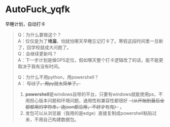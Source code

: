 # AutoFuck_yqfk
早睡计划，自动打卡
>Q：为什么要做这个？  
>A：仅仅是为了**堵漏**，怕就怕哪天早睡忘记打卡了。寒假这段时间里一旦断了，回学校就成大问题了。  
>Q：会继续更新吗？  
>A：下一步计划是做GPS定位，假如哪天整个打卡逻辑改了的话，能不能更取决于我有没有时间。  
>
>Q：为什么不用python，用powershell？  
>A： ~~写过了，用py就太简单了。~~ 
>  1. **powershell**是windows自带的平台，只要有windows就能使用ps，不用担心版本问题和环境问题，通用性和兼容性都很好 ~~（从开始到最后全部都用的字符串，连json都没用，不好才有鬼）~~ 。  
>  2. 发包可以从浏览器（我用的是edge）直接复制成powershell粘贴过来，不用自己构建数据包。  
